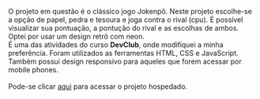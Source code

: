 <p>O projeto em questão é o clássico jogo Jokenpô. 
Neste projeto escolhe-se a opção de papel, pedra e tesoura e joga contra o rival (cpu). É possível visualizar sua pontuação, a pontução do rival e as escolhas de ambos. 
  Optei por usar um design retrô com neon.
  <br>
É uma das atividades do curso <b>DevClub</b>, onde modifiquei a minha preferência. Foram utilizados as ferramentas HTML, CSS e JavaScript. Também possui design responsivo para aqueles que forem acessar por mobile phones.
<br>
<br>
Pode-se clicar <a href="https://pjjokenpo.netlify.app">aqui</a> para acessar o projeto hospedado.
<br>
<br>
</p>
